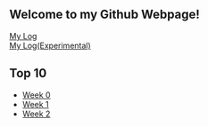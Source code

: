 ## Welcome to my Github Webpage!


[My Log](https://github.com/Constantine-Kevin/os202/blob/master/TXT/mylog.txt)<br>
[My Log(Experimental)](TXT/mylog.txt)
<br>
## Top 10
* [Week 0](W00/)
* [Week 1](W01/)
* [Week 2](W02/)
